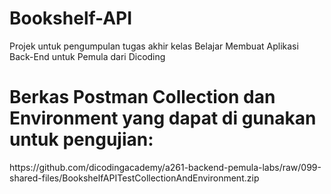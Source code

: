 <h1>Bookshelf-API</h1>

Projek untuk pengumpulan tugas akhir kelas Belajar Membuat Aplikasi Back-End untuk Pemula dari Dicoding

<h1>Berkas Postman Collection dan Environment yang dapat di gunakan untuk pengujian:</h1>
https://github.com/dicodingacademy/a261-backend-pemula-labs/raw/099-shared-files/BookshelfAPITestCollectionAndEnvironment.zip
